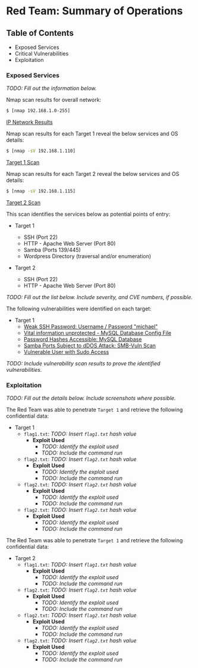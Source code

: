 # Red Team: Summary of Operations

## Table of Contents
- Exposed Services
- Critical Vulnerabilities
- Exploitation

### Exposed Services
_TODO: Fill out the information below._

Nmap scan results for overall network:

```bash
$ [nmap 192.168.1.0-255]
```
[IP Network Results](https://github.com/GPKnight/Final-Project-Columbia-Cybersecurity/blob/main/Images/nmapnetwork.png)

Nmap scan results for each Target 1 reveal the below services and OS details:

```bash
$ [nmap -sV 192.168.1.110]
```
[Target 1 Scan](https://github.com/GPKnight/Final-Project-Columbia-Cybersecurity/blob/main/Images/nmaptarget1.png)

Nmap scan results for each Target 2 reveal the below services and OS details:

```bash
$ [nmap -sV 192.168.1.115]
```
[Target 2 Scan](https://github.com/GPKnight/Final-Project-Columbia-Cybersecurity/blob/main/Images/nmaptarget2.png)


This scan identifies the services below as potential points of entry:
- Target 1
  - SSH (Port 22)
  - HTTP - Apache Web Server (Port 80)
  - Samba (Ports 139/445)
  - Wordpress Directory (traversal and/or enumeration)

- Target 2
  - SSH (Port 22)
  - HTTP - Apache Web Server (Port 80)

_TODO: Fill out the list below. Include severity, and CVE numbers, if possible._

The following vulnerabilities were identified on each target:
- Target 1
  - [Weak SSH Password: Username / Password "michael"](https://github.com/GPKnight/Final-Project-Columbia-Cybersecurity/blob/main/Images/sshmichael.png) 
  - [Vital information unprotected - MySQL Database Config File](https://github.com/GPKnight/Final-Project-Columbia-Cybersecurity/blob/main/Images/mysqlconfig.png)
  - [Password Hashes Accessible: MySQL Database](https://github.com/GPKnight/Final-Project-Columbia-Cybersecurity/blob/main/Images/passwordhashes.png)       
  - [Samba Ports Subject to dDOS Attack: SMB-Vuln Scan](https://github.com/GPKnight/Final-Project-Columbia-Cybersecurity/blob/main/Images/smbvuln.png)
  - [Vulnerable User with Sudo Access](https://github.com/GPKnight/Final-Project-Columbia-Cybersecurity/blob/main/Images/rootescalation.png)

_TODO: Include vulnerability scan results to prove the identified vulnerabilities._

### Exploitation
_TODO: Fill out the details below. Include screenshots where possible._

The Red Team was able to penetrate `Target 1` and retrieve the following confidential data:
- Target 1
  - `flag1.txt`: _TODO: Insert `flag1.txt` hash value_
    - **Exploit Used**
      - _TODO: Identify the exploit used_
      - _TODO: Include the command run_
  - `flag2.txt`: _TODO: Insert `flag2.txt` hash value_
    - **Exploit Used**
      - _TODO: Identify the exploit used_
      - _TODO: Include the command run_
  - `flag2.txt`: _TODO: Insert `flag2.txt` hash value_
    - **Exploit Used**
      - _TODO: Identify the exploit used_
      - _TODO: Include the command run_
  - `flag2.txt`: _TODO: Insert `flag2.txt` hash value_
    - **Exploit Used**
      - _TODO: Identify the exploit used_
      - _TODO: Include the command run_

The Red Team was able to penetrate `Target 1` and retrieve the following confidential data:
- Target 2
  - `flag1.txt`: _TODO: Insert `flag1.txt` hash value_
    - **Exploit Used**
      - _TODO: Identify the exploit used_
      - _TODO: Include the command run_
  - `flag2.txt`: _TODO: Insert `flag2.txt` hash value_
    - **Exploit Used**
      - _TODO: Identify the exploit used_
      - _TODO: Include the command run_
  - `flag2.txt`: _TODO: Insert `flag2.txt` hash value_
    - **Exploit Used**
      - _TODO: Identify the exploit used_
      - _TODO: Include the command run_
  - `flag2.txt`: _TODO: Insert `flag2.txt` hash value_
    - **Exploit Used**
      - _TODO: Identify the exploit used_
      - _TODO: Include the command run_
